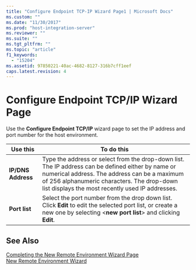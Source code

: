 ```yaml
---
title: "Configure Endpoint TCP-IP Wizard Page1 | Microsoft Docs"
ms.custom: ""
ms.date: "11/30/2017"
ms.prod: "host-integration-server"
ms.reviewer: ""
ms.suite: ""
ms.tgt_pltfrm: ""
ms.topic: "article"
f1_keywords: 
  - "15204"
ms.assetid: 97850221-40ac-4682-8127-316b7cff1eef
caps.latest.revision: 4
---
```

# Configure Endpoint TCP/IP Wizard Page
Use the **Configure Endpoint TCP/IP** wizard page to set the IP address and port number for the host environment.  
  
|Use this|To do this|  
|--------------|----------------|  
|**IP/DNS Address**|Type the address or select from the drop-down list. The IP address can be defined either by name or numerical address. The address can be a maximum of 256 alphanumeric characters. The drop-down list displays the most recently used IP addresses.|  
|**Port list**|Select the port number from the drop down list. Click **Edit** to edit the selected port list, or create a new one by selecting \<**new port list**> and clicking **Edit**.|  
  
## See Also  
 [Completing the New Remote Environment Wizard Page](../HIS2010/completing-the-new-remote-environment-wizard-page2.md)   
 [New Remote Environment Wizard](../HIS2010/new-remote-environment-wizard2.md)
